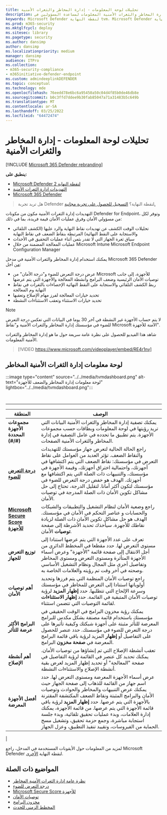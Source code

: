 ```yaml
---
title: تحليلات لوحة المعلومات - إدارة المخاطر والثغرات الأمنية
description: يمكن إدارة المخاطر والثغرات الأمنية المعلومات لمساعدة المسؤولين في SecOps والأمان على معالجة تهديدات الأمان الإلكتروني وبناء المرونة الأمنية لمنظمتهم.
keywords: Microsoft Defender لنقطة النهاية tvm، Microsoft Defender لنقطة النهاية tvm، & إدارة الثغرات الأمنية، إدارة المخاطر والثغرات الأمنية، المخاطر المستندة إلى & إدارة الثغرات الأمنية، تكوين الأمان، Microsoft Secure Score للأجهزة، نقاط التعرض للضوء
ms.prod: m365-security
ms.mktglfcycl: deploy
ms.sitesec: library
ms.pagetype: security
ms.author: dansimp
author: dansimp
ms.localizationpriority: medium
manager: dansimp
audience: ITPro
ms.collection:
- m365-security-compliance
- m365initiative-defender-endpoint
ms.custom: admindeeplinkDEFENDER
ms.topic: conceptual
ms.technology: mde
ms.openlocfilehash: 76eedd78e6bc6a95450a50c04d4f85b0de46db8e
ms.sourcegitcommit: b0c3ffd7ddee9b30fab85047a71a31483b5c649b
ms.translationtype: MT
ms.contentlocale: ar-SA
ms.lasthandoff: 03/25/2022
ms.locfileid: "64472474"
---
```

# <a name="dashboard-insights---threat-and-vulnerability-management"></a>تحليلات لوحة المعلومات - إدارة المخاطر والثغرات الأمنية

[!INCLUDE [Microsoft 365 Defender rebranding](../../includes/microsoft-defender.md)]

**ينطبق على:**

- [Microsoft Defender لنقطة النهاية 2](https://go.microsoft.com/fwlink/p/?linkid=2154037)
- [التهديدات إدارة الثغرات الأمنية](next-gen-threat-and-vuln-mgt.md)
- [Microsoft 365 Defender](https://go.microsoft.com/fwlink/?linkid=2118804)

> هل تريد تجربة Defender لنقطة النهاية؟ [التسجيل للحصول على تجربة مجانية.](https://signup.microsoft.com/create-account/signup?products=7f379fee-c4f9-4278-b0a1-e4c8c2fcdf7e&ru=https://aka.ms/MDEp2OpenTrial?ocid=docs-wdatp-portaloverview-abovefoldlink)

التهديدات إدارة الثغرات الأمنية مكون من مكونات Defender for Endpoint، وتوفر لكل من مسؤولي الأمان وفرق عمليات الأمان قيمة فريدة، بما في ذلك:

- تحليلات الوقت الكشف عن تهديدات نقاط النهاية والرد عليها (الكشف التلقائي والاستجابة على النقط النهائية) المرتبطة بنقاط الضعف في نقاط النهاية
- سياق ثغرة الجهاز التي لا تقدر بثمن أثناء عمليات التحقيق في الأحداث
- عمليات المعالجة المضمنة من خلال Microsoft Intune Microsoft Endpoint Configuration Manager

يمكنك استخدام إدارة المخاطر والثغرات الأمنية في مدخل Microsoft 365 Defender <a href="https://go.microsoft.com/fwlink/p/?linkid=2077139" target="_blank">من</a> أجل:

- عرض درجة التعرض للضوء و"درجة الأمان" من Microsoft للأجهزة، إلى جانب توصيات الأمان الرئيسية وضعف البرامج وأنشطة المعالجة والأجهزة التي يتم عرضها
- ربط الكشف التلقائي والاستجابة على النقط النهائية الإحصاءات بالثغرات في نقاط النهاية وم المعالجة
- تحديد خيارات المعالجة لفرز مهام الإصلاح وتعقبها
- تحديد خيارات الاستثناء وتعقب الاستثناءات النشطة

> [!NOTE]
> لا يتم حساب الأجهزة غير النشطة في آخر 30 يوما في البيانات التي تعكس درجة التعرض للضوء في مؤسستك إدارة المخاطر والثغرات الأمنية و"نقاط Microsoft الآمنة للأجهزة".

شاهد هذا الفيديو للحصول على نظرة عامة سريعة حول ما هو إدارة المخاطر والثغرات الأمنية المعلومات.

> [!VIDEO https://www.microsoft.com/videoplayer/embed/RE4r1nv]

## <a name="threat-and-vulnerability-management-dashboard"></a>لوحة معلومات إدارة الثغرات الأمنية المخاطر

:::image type="content" source="../../media/tvmdashboard.png" alt-text="لوحة معلومات إدارة المخاطر والضعف للأجهزة" lightbox="../../media/tvmdashboard.png":::

<br>

****

|المنطقة|الوصف|
|---|---|
|**مجموعات الأجهزة المحددة (#/#)**|يمكنك تصفية إدارة المخاطر والثغرات الأمنية البيانات التي تريد رؤيتها في لوحة المعلومات وبطاقات حسب مجموعات الأجهزة. يتم تطبيق ما تحدده في عامل التصفية في إدارة المخاطر والثغرات الأمنية الصفحات.|
|[**درجة التعرض للضوء**](tvm-exposure-score.md)|راجع الحالة الحالية لتعرض جهاز مؤسستك للتهديدات والنقاط الضعف. تؤثر العديد من العوامل على نقاط التعرض في مؤسستك: نقاط الضعف التي يتم اكتشافها في أجهزتك، واحتمالية اختراق أجهزتك، وقيمة الأجهزة في مؤسستك، والتنبيهات ذات الصلة التي يتم اكتشافها مع أجهزتك. الهدف هو خفض درجة التعرض للضوء في مؤسستك لتكون أكثر أمانا. لتقليل الدرجة، تحتاج إلى حل مشاكل تكوين الأمان ذات الصلة المدرجة في توصيات الأمان.|
|[**Microsoft Secure Score للأجهزة**](tvm-microsoft-secure-score-devices.md)|راجع وضعية الأمان لنظام التشغيل والتطبيقات والشبكات والحسابات و عناصر التحكم في الأمان في مؤسستك. الهدف هو حل مشاكل تكوين الأمان ذات الصلة لزيادة نقاطك للأجهزة. سيأخذك تحديد الأشرطة إلى صفحة **توصيات** الأمان.|
|**توزيع التعرض للجهاز**|تعرف على عدد الأجهزة التي يتم عرضها استنادا إلى مستوى التعرض لها. حدد مقطعا في المخطط الدائري من أجل الانتقال إلى صفحة قائمة  "الأجهزة" وعرض أسماء الأجهزة المتأثرة ومستوى التعرض ومستوى المخاطر وتفاصيل أخرى مثل المجال ونظام التشغيل الأساسي وصحته في آخر وقت تم رؤيته والعلامات الخاصة به.|
|**أهم توصيات الأمان**|راجع توصيات الأمان المنظمة التي يتم فرزها وتحديد أولوياتها استنادا إلى التعرض للمخاطر في مؤسستك وسرعة الإلحاح التي تتطلبها. حدد **إظهار المزيد** لرؤية توصيات الأمان المتبقية في القائمة. حدد **إظهار الاستثناءات** لقائمة التوصيات التي تتضمن استثناء.|
|**البرامج الأكثر عرضة للتأثر**|يمكنك رؤية مخزون البرامج في الوقت الحقيقي في مؤسستك باستخدام قائمة مصنفة بشكل مكدس للبرامج المعرضة للتأثر مثبتة على أجهزة شبكتك وكيفية تأثيرها على درجة التعرض للضوء في مؤسستك. حدد عنصر للحصول على التفاصيل أو **إظهار** المزيد لرؤية باقي قائمة البرامج المعرضة في **صفحة مخزون** البرامج.|
|**أهم أنشطة الإصلاح**|تعقب أنشطة الإصلاح التي تم إنشاؤها من توصيات الأمان. يمكنك تحديد كل عنصر في القائمة لرؤية التفاصيل في صفحة "المعالجة" أو تحديد  إظهار المزيد لعرض بقية أنشطة الإصلاح  والاستثناءات النشطة.|
|**أفضل الأجهزة المعرضة**|عرض أسماء الأجهزة المعرضة ومستوى التعرض لها. حدد اسم جهاز من القائمة للذهاب إلى صفحة الجهاز حيث يمكنك عرض التنبيهات والمخاطر والحوادث وتوصيات الأمان والبرامج المثبتة ونقاط الضعف المكتشفة المقترنة بالأجهزة التي يتم عرضها. حدد **إظهار المزيد** لرؤية باقي قائمة الأجهزة التي يتم عرضها. من قائمة الأجهزة، يمكنك إدارة العلامات، وبدء عمليات تحقيق تلقائية، وبدء جلسة استجابة مباشرة، وجمع حزمة تحقيق، وتشغيل مسح الحماية من الفيروسات، وتقييد تنفيذ التطبيق، وعزل الجهاز.|
|

لمزيد من المعلومات حول الأيقونات المستخدمة في المدخل، راجع Microsoft Defender لنقطة النهاية [الأخرى](portal-overview.md#microsoft-defender-for-endpoint-icons).

## <a name="related-topics"></a>المواضيع ذات الصلة

- [نظرة عامة إدارة الثغرات الأمنية المخاطر](next-gen-threat-and-vuln-mgt.md)
- [درجة التعرض للضوء](tvm-exposure-score.md)
- [Microsoft Secure Score للأجهزة](tvm-microsoft-secure-score-devices.md)
- [توصيات الأمان](tvm-security-recommendation.md)
- [مخزون البرامج](tvm-software-inventory.md)
- [المخطط الزمني للحدث](threat-and-vuln-mgt-event-timeline.md)
